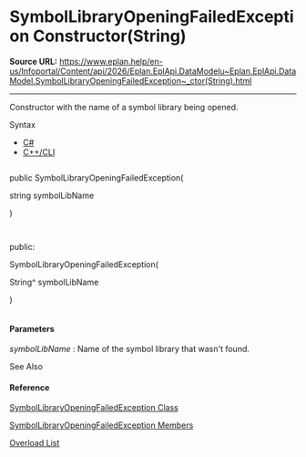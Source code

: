 # SymbolLibraryOpeningFailedException Constructor(String)

**Source URL:** https://www.eplan.help/en-us/Infoportal/Content/api/2026/Eplan.EplApi.DataModelu~Eplan.EplApi.DataModel.SymbolLibraryOpeningFailedException~_ctor(String).html

---

Constructor with the name of a symbol library being opened.

Syntax

- [C#](#i-syntax-CS)
- [C++/CLI](#i-syntax-CPP2005)

```
```
public SymbolLibraryOpeningFailedException( 
   string symbolLibName
)
```
```

```
```
public:
SymbolLibraryOpeningFailedException( 
   String^ symbolLibName
)
```
```

#### Parameters

*symbolLibName*
:   Name of the symbol library that wasn't found.



See Also

#### Reference

[SymbolLibraryOpeningFailedException Class](Eplan.EplApi.DataModelu~Eplan.EplApi.DataModel.SymbolLibraryOpeningFailedException.html)
  
[SymbolLibraryOpeningFailedException Members](Eplan.EplApi.DataModelu~Eplan.EplApi.DataModel.SymbolLibraryOpeningFailedException_members.html)
  
[Overload List](Eplan.EplApi.DataModelu~Eplan.EplApi.DataModel.SymbolLibraryOpeningFailedException~_ctor.html)